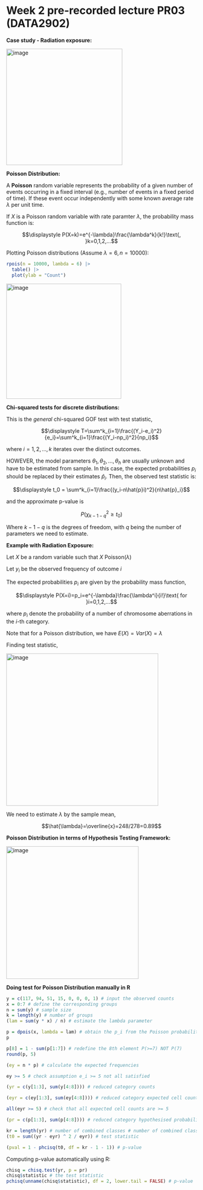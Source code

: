 # Week 2 pre-recorded lecture PR03 (DATA2902)

**Case study - Radiation exposure:**

<img width="307" alt="image" src="https://github.com/user-attachments/assets/1eb79b2b-9c1e-47e1-b7de-6b588ce93ca6">

**Poisson Distribution:**

A **Poisson** random variable represents the probability of a given number of events occurring in a fixed interval (e.g., number of events in a fixed period of time). If these event occur independently with some known average rate $\lambda$ per unit time.

If $X$ is a Poisson random variable with rate paramter $\lambda$, the probability mass function is:

$$\displaystyle P(X=k)=e^{-\lambda}\frac{\lambda^k}{k!}\text{, }k=0,1,2,...$$

Plotting Poisson distributions (Assume $\lambda=6, n = 10000$):

```r
rpois(n = 10000, lambda = 6) |>
  table() |>
  plot(ylab = "Count")
```

<img width="304" alt="image" src="https://github.com/user-attachments/assets/dd40a34a-def7-4405-9cfb-9f7ee722a259">

**Chi-squared tests for discrete distributions:**

This is the _general_ chi-squared GOF test with test statistic,

$$\displaystyle T=\sum^k_{i=1}\frac{(Y_i-e_i)^2}{e_i}=\sum^k_{i=1}\frac{(Y_i-np_i)^2}{np_i}$$

where $i=1,2,...,k$ iterates over the distinct outcomes.

HOWEVER, the model parameters $\theta_1, \theta_2,..., \theta_h$ are usually unknown and have to be estimated from sample. In this case, the expected probabilities $p_i$ should be replaced by their estimates $\hat{p}_i$. Then, the observed test statistic is:

$$\displaystyle t_0 = \sum^k_{i=1}\frac{(y_i-n\hat{p}i)^2}{n\hat{p}_i}$$

and the approximate p-value is

$$P(\chi^2_{k-1-q}\geq t_0)$$

Where $k-1-q$ is the degrees of freedom, with $q$ being the number of parameters we need to estimate.

**Example with Radiation Exposure:**

Let $X$ be a random variable such that $X~\text{Poisson(}\lambda\text{)}$

Let $y_i$ be the observed frequency of outcome $i$

The expected probabilities $p_i$ are given by the probability mass function,

$$\displaystyle P(X=i)=p_i=e^{-\lambda}\frac{\lambda^i}{i!}\text{ for }i=0,1,2,...$$

where $p_i$ denote the probability of a number of chromosome aberrations in the $i$-th category.

Note that for a Poisson distribution, we have $E(X)=Var(X)=\lambda$

Finding test statistic,

<img width="402" alt="image" src="https://github.com/user-attachments/assets/a8ebc640-a751-4c96-a72e-a141f060eacf">

We need to estimate $\lambda$ by the sample mean,

$$\hat{\lambda}=\overline{x}=248/278=0.89$$

**Poisson Distribution in terms of Hypothesis Testing Framework:**

<img width="350" alt="image" src="https://github.com/user-attachments/assets/6e0bc4d9-9baa-4075-8560-13735e7890bf">

**Doing test for Poisson Distribution manually in R**

```r
y = c(117, 94, 51, 15, 0, 0, 0, 1) # input the observed counts
x = 0:7 # define the corresponding groups
n = sum(y) # sample size
k = length(y) # number of groups
(lam = sum(y * x) / n) # estimate the lambda parameter
```

```r
p = dpois(x, lambda = lam) # obtain the p_i from the Poisson probability mass function
p
```

```r
p[8] = 1 - sum(p[1:7]) # redefine the 8th element P(>=7) NOT P(7)
round(p, 5)
```

```r
(ey = n * p) # calculate the expected frequencies
```

```r
ey >= 5 # check assumption e_i >= 5 not all satisfied
```

```r
(yr = c(y[1:3], sum(y[4:8]))) # reduced category counts
```

```r
(eyr = c(ey[1:3], sum(ey[4:8]))) # reduced category expected cell counts
```

```r
all(eyr >= 5) # check that all expected cell counts are >= 5
```

```r
(pr = c(p[1:3], sum(p[4:8]))) # reduced category hypothesised probabilities
```

```r
kr = length(yr) # number of combined classes # number of combined classes
(t0 = sum((yr - eyr) ^ 2 / eyr)) # test statistic
```

```r
(pval = 1 - phcisq(t0, df = kr - 1 - 1)) # p-value
```

Computing p-value automatically using R:

```r
chisq = chisq.test(yr, p = pr)
chisq$statistic # the test statistic
pchisq(unname(chisq$statistic), df = 2, lower.tail = FALSE) # p-value
```
